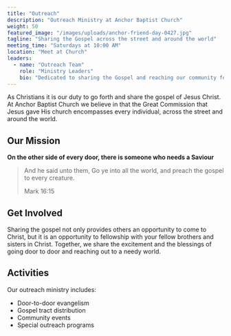 ```yaml
---
title: "Outreach"
description: "Outreach Ministry at Anchor Baptist Church"
weight: 50
featured_image: "/images/uploads/anchor-friend-day-0427.jpg"
tagline: "Sharing the Gospel across the street and around the world"
meeting_time: "Saturdays at 10:00 AM"
location: "Meet at Church"
leaders:
  - name: "Outreach Team"
    role: "Ministry Leaders"
    bio: "Dedicated to sharing the Gospel and reaching our community for Christ."
---
```


As Christians it is our duty to go forth and share the gospel of Jesus Christ. At Anchor Baptist Church we believe in that the Great Commission that Jesus gave His church encompasses every individual, across the street and around the world. 

## Our Mission

**On the other side of every door, there is someone who needs a Saviour**

> And he said unto them, Go ye into all the world, and preach the gospel to every creature.
> 
> Mark 16:15

## Get Involved

Sharing the gospel not only provides others an opportunity to come to Christ, but it is an opportunity to fellowship with your fellow brothers and sisters in Christ. Together, we share the excitement and the blessings of going door to door and reaching out to a needy world.

## Activities

Our outreach ministry includes:
- Door-to-door evangelism
- Gospel tract distribution
- Community events
- Special outreach programs 